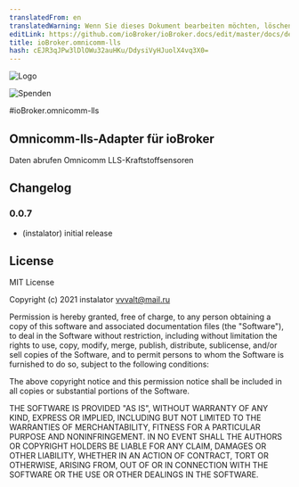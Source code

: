 ```yaml
---
translatedFrom: en
translatedWarning: Wenn Sie dieses Dokument bearbeiten möchten, löschen Sie bitte das Feld "translationsFrom". Andernfalls wird dieses Dokument automatisch erneut übersetzt
editLink: https://github.com/ioBroker/ioBroker.docs/edit/master/docs/de/adapterref/iobroker.omnicomm-lls/README.md
title: ioBroker.omnicomm-lls
hash: cEJR3qJPw3lDlOWu32auHKu/DdysiVyHJuolX4vq3X0=
---
```

![Logo](../../../en/adapterref/iobroker.omnicomm-lls/admin/logo_admin.png)

![Spenden](https://img.shields.io/badge/Donate-PayPal-green.svg)

#ioBroker.omnicomm-lls
## Omnicomm-lls-Adapter für ioBroker
Daten abrufen Omnicomm LLS-Kraftstoffsensoren

## Changelog

### 0.0.7
* (instalator) initial release

## License
MIT License

Copyright (c) 2021 instalator <vvvalt@mail.ru>

Permission is hereby granted, free of charge, to any person obtaining a copy
of this software and associated documentation files (the "Software"), to deal
in the Software without restriction, including without limitation the rights
to use, copy, modify, merge, publish, distribute, sublicense, and/or sell
copies of the Software, and to permit persons to whom the Software is
furnished to do so, subject to the following conditions:

The above copyright notice and this permission notice shall be included in all
copies or substantial portions of the Software.

THE SOFTWARE IS PROVIDED "AS IS", WITHOUT WARRANTY OF ANY KIND, EXPRESS OR
IMPLIED, INCLUDING BUT NOT LIMITED TO THE WARRANTIES OF MERCHANTABILITY,
FITNESS FOR A PARTICULAR PURPOSE AND NONINFRINGEMENT. IN NO EVENT SHALL THE
AUTHORS OR COPYRIGHT HOLDERS BE LIABLE FOR ANY CLAIM, DAMAGES OR OTHER
LIABILITY, WHETHER IN AN ACTION OF CONTRACT, TORT OR OTHERWISE, ARISING FROM,
OUT OF OR IN CONNECTION WITH THE SOFTWARE OR THE USE OR OTHER DEALINGS IN THE
SOFTWARE.